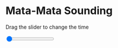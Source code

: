 <h1>Mata-Mata Sounding</h1>
<p>Drag the slider to change the time</p>

<div class="slidecontainer">
<input oninput='setImage(this)' class="slider" type="range" min="0" max="9" value="0" step="1" />
<img id='img'/>
</div>

<script>
var img = document.getElementById('img');
var img_array = ['/assets/images/skwt/skd_mat_wrfout_d01_2020-06-18_12:00:00.png',
'/assets/images/skwt/skd_mat_wrfout_d01_2020-06-18_18:00:00.png',
'/assets/images/skwt/skd_mat_wrfout_d01_2020-06-19_00:00:00.png',
'/assets/images/skwt/skd_mat_wrfout_d01_2020-06-19_06:00:00.png',
'/assets/images/skwt/skd_mat_wrfout_d01_2020-06-19_12:00:00.png',
'/assets/images/skwt/skd_mat_wrfout_d01_2020-06-19_18:00:00.png',
'/assets/images/skwt/skd_mat_wrfout_d01_2020-06-20_00:00:00.png',
'/assets/images/skwt/skd_mat_wrfout_d01_2020-06-20_06:00:00.png',
'/assets/images/skwt/skd_mat_wrfout_d01_2020-06-20_12:00:00.png',];
function setImage(obj)
{
        var value = obj.value;
        img.src = img_array[value];

}
</script>
